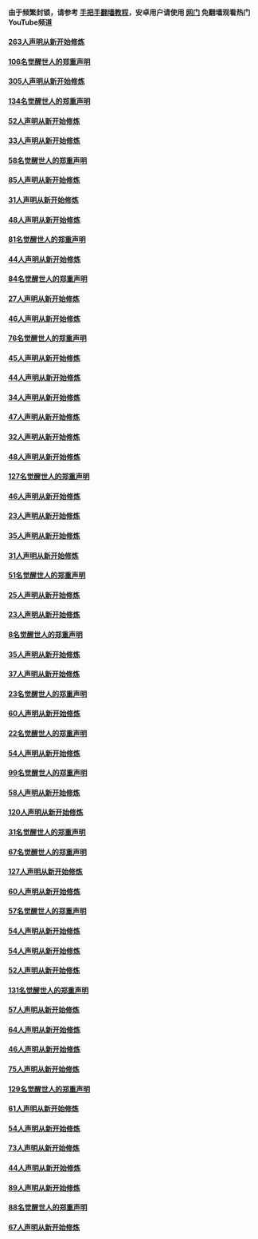 #### 由于频繁封锁，请参考 [手把手翻墙教程](https://github.com/gfw-breaker/guides/wiki/)，安卓用户请使用 [网门](https://github.com/gfw-breaker/nogfw/blob/master/dl.md?t=03272100) 免翻墙观看热门YouTube频道 

#### [263人声明从新开始修炼](../pages/91/422553.md?t=03272100) 

#### [106名觉醒世人的郑重声明](../pages/91/422552.md?t=03272100) 

#### [305人声明从新开始修炼](../pages/91/422153.md?t=03272100) 

#### [134名觉醒世人的郑重声明](../pages/91/422152.md?t=03272100) 

#### [52人声明从新开始修炼](../pages/91/421846.md?t=03272100) 

#### [33人声明从新开始修炼](../pages/91/421804.md?t=03272100) 

#### [58名觉醒世人的郑重声明](../pages/91/421845.md?t=03272100) 

#### [85人声明从新开始修炼](../pages/91/421769.md?t=03272100) 

#### [31人声明从新开始修炼](../pages/91/421763.md?t=03272100) 

#### [48人声明从新开始修炼](../pages/91/421605.md?t=03272100) 

#### [81名觉醒世人的郑重声明](../pages/91/421656.md?t=03272100) 

#### [44人声明从新开始修炼](../pages/91/421544.md?t=03272100) 

#### [84名觉醒世人的郑重声明](../pages/91/421543.md?t=03272100) 

#### [27人声明从新开始修炼](../pages/91/421465.md?t=03272100) 

#### [46人声明从新开始修炼](../pages/91/421454.md?t=03272100) 

#### [76名觉醒世人的郑重声明](../pages/91/421453.md?t=03272100) 

#### [45人声明从新开始修炼](../pages/91/421452.md?t=03272100) 

#### [44人声明从新开始修炼](../pages/91/421422.md?t=03272100) 

#### [34人声明从新开始修炼](../pages/91/421322.md?t=03272100) 

#### [47人声明从新开始修炼](../pages/91/421264.md?t=03272100) 

#### [32人声明从新开始修炼](../pages/91/421225.md?t=03272100) 

#### [48人声明从新开始修炼](../pages/91/421202.md?t=03272100) 

#### [127名觉醒世人的郑重声明](../pages/91/421224.md?t=03272100) 

#### [46人声明从新开始修炼](../pages/91/421203.md?t=03272100) 

#### [23人声明从新开始修炼](../pages/91/421138.md?t=03272100) 

#### [35人声明从新开始修炼](../pages/91/421122.md?t=03272100) 

#### [31人声明从新开始修炼](../pages/91/421081.md?t=03272100) 

#### [51名觉醒世人的郑重声明](../pages/91/421080.md?t=03272100) 

#### [25人声明从新开始修炼](../pages/91/421020.md?t=03272100) 

#### [23人声明从新开始修炼](../pages/91/420884.md?t=03272100) 

#### [8名觉醒世人的郑重声明](../pages/91/420883.md?t=03272100) 

#### [35人声明从新开始修炼](../pages/91/420809.md?t=03272100) 

#### [37人声明从新开始修炼](../pages/91/420766.md?t=03272100) 

#### [23名觉醒世人的郑重声明](../pages/91/420765.md?t=03272100) 

#### [60人声明从新开始修炼](../pages/91/420727.md?t=03272100) 

#### [22名觉醒世人的郑重声明](../pages/91/420726.md?t=03272100) 

#### [54人声明从新开始修炼](../pages/91/420529.md?t=03272100) 

#### [99名觉醒世人的郑重声明](../pages/91/420528.md?t=03272100) 

#### [58人声明从新开始修炼](../pages/91/420198.md?t=03272100) 

#### [120人声明从新开始修炼](../pages/91/420141.md?t=03272100) 

#### [31名觉醒世人的郑重声明](../pages/91/420197.md?t=03272100) 

#### [67名觉醒世人的郑重声明](../pages/91/420140.md?t=03272100) 

#### [127人声明从新开始修炼](../pages/91/420082.md?t=03272100) 

#### [60人声明从新开始修炼](../pages/91/420081.md?t=03272100) 

#### [57名觉醒世人的郑重声明](../pages/91/420080.md?t=03272100) 

#### [54人声明从新开始修炼](../pages/91/419533.md?t=03272100) 

#### [54人声明从新开始修炼](../pages/91/419532.md?t=03272100) 

#### [52人声明从新开始修炼](../pages/91/419531.md?t=03272100) 

#### [131名觉醒世人的郑重声明](../pages/91/419530.md?t=03272100) 

#### [57人声明从新开始修炼](../pages/91/419430.md?t=03272100) 

#### [64人声明从新开始修炼](../pages/91/419429.md?t=03272100) 

#### [46人声明从新开始修炼](../pages/91/419428.md?t=03272100) 

#### [75人声明从新开始修炼](../pages/91/419427.md?t=03272100) 

#### [129名觉醒世人的郑重声明](../pages/91/419426.md?t=03272100) 

#### [61人声明从新开始修炼](../pages/91/419198.md?t=03272100) 

#### [54人声明从新开始修炼](../pages/91/419197.md?t=03272100) 

#### [73人声明从新开始修炼](../pages/91/419196.md?t=03272100) 

#### [44人声明从新开始修炼](../pages/91/419075.md?t=03272100) 

#### [89人声明从新开始修炼](../pages/91/419074.md?t=03272100) 

#### [88名觉醒世人的郑重声明](../pages/91/419195.md?t=03272100) 

#### [67人声明从新开始修炼](../pages/91/419073.md?t=03272100) 

